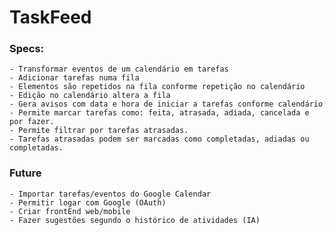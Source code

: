 # TaskFeed

### Specs:
    - Transformar eventos de um calendário em tarefas
    - Adicionar tarefas numa fila
    - Elementos são repetidos na fila conforme repetição no calendário
    - Edição no calendário altera a fila
    - Gera avisos com data e hora de iniciar a tarefas conforme calendário
    - Permite marcar tarefas como: feita, atrasada, adiada, cancelada e por fazer.
    - Permite filtrar por tarefas atrasadas.
    - Tarefas atrasadas podem ser marcadas como completadas, adiadas ou completadas.

### Future
    - Importar tarefas/eventos do Google Calendar
    - Permitir logar com Google (OAuth)
    - Criar frontEnd web/mobile
    - Fazer sugestões segundo o histórico de atividades (IA)